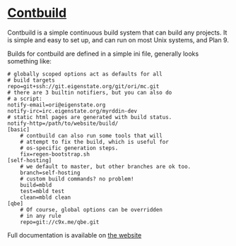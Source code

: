 # [Contbuild](https://eigenstate.org/contbuild/)

Contbuild is a simple continuous build system that can build any projects.
It is simple and easy to set up, and can run on most Unix systems, and
Plan 9.

Builds for contbuild are defined in a simple ini file, generally looks
something like:

	# globally scoped options act as defaults for all
	# build targets
	repo=git+ssh://git.eigenstate.org/git/ori/mc.git
	# there are 3 builtin notifiers, but you can also do
	# a script:
	notify-email=ori@eigenstate.org
	notify-irc=irc.eigenstate.org/myrddin-dev
	# static html pages are generated with build status.
	notify-http=/path/to/website/build/
	[basic]
		# contbuild can also run some tools that will
		# attempt to fix the build, which is useful for
		# os-specific generation steps.
		fix=regen-bootstrap.sh
	[self-hosting]
		# we default to master, but other branches are ok too.
		branch=self-hosting
		# custom build commands? no problem!
		build=mbld
		test=mbld test
		clean=mbld clean
	[qbe]
		# Of course, global options can be overridden
		# in any rule
		repo=git://c9x.me/qbe.git

Full documentation is available on [the website](https://eigenstate.org/contbuild/)
